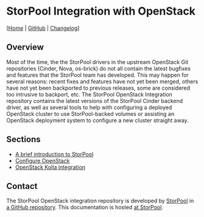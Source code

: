 <!--
SPDX-FileCopyrightText: 2015 - 2023  StorPool <support@storpool.com>
SPDX-License-Identifier: Apache-2.0
-->

# StorPool Integration with OpenStack

\[[Home][storpool-sp-osi] | [GitHub][github] | [Changelog][github-changelog]\]

## Overview

Most of the time, the the StorPool drivers in the upstream OpenStack Git
repositories (Cinder, Nova, os-brick) do not all contain the latest
bugfixes and features that the StorPool team has developed.
This may happen for several reasons: recent fixes and features have not
yet been merged, others have not yet been backported to previous releases,
some are considered too intrusive to backport, etc.
The StorPool OpenStack Integration repository contains the latest versions
of the StorPool Cinder backend driver, as well as several tools to help with
configuring a deployed OpenStack cluster to use StorPool-backed volumes or
assisting an OpenStack deployment system to configure a new cluster
straight away.

## Sections

- [A brief introduction to StorPool](storpool.md)
- [Configure OpenStack](configure.md)
- [OpenStack Kolla integration](kolla.md)

## Contact

The StorPool OpenStack integration repository is developed by
[StorPool][storpool-support] in [a GitHub repository][github].
This documentation is hosted [at StorPool][storpool-sp-osi].

[github]: https://github.com/storpool/storpool-openstack-integration "The StorPool OpenStack integration GitHub repository"
[github-changelog]: https://github.com/storpool/storpool-openstack-integration/blob/master/docs/changes.md "The changelog file"
[storpool-sp-osi]: https://repo.storpool.com/public/doc/storpool-openstack-integration/ "The StorPool OpenStack integration documentation"
[storpool-support]: mailto:support@storpool.com "The StorPool team"
